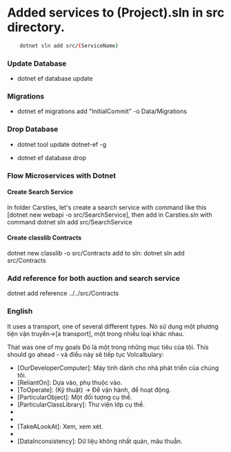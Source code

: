 # Added services to (Project).sln in src directory.

```bash
    dotnet sln add src/(ServiceName)
```

### Update Database

-   dotnet ef database update

### Migrations

-   dotnet ef migrations add "InitialCommit" -o Data/Migrations

### Drop Database

-   dotnet tool update dotnet-ef -g

-   dotnet ef database drop

### Flow Microservices with Dotnet

#### Create Search Service

In folder Carsties, let's create a search service with command like this [dotnet new webapi -o src/SearchService], then add in Carsties.sln with command dotnet sln add src/SearchService

#### Create classlib Contracts

dotnet new classlib -o src/Contracts add to sln: dotnet sln add src/Contracts

### Add reference for both auction and search service

dotnet add reference ../../src/Contracts

### English

It uses a transport, one of several different types. Nó sử dụng một phương tiện vận truyển->[a transport], một trong nhiều loại khác nhau.

That was one of my goals Đó là một trong những mục tiêu của tôi. This should go ahead - và điều này sẽ tiếp tục Volcalbulary:

-   [OurDeveloperComputer]: Máy tính dành cho nhà phát triển của chúng tôi.
-   [ReliantOn]: Dựa vào, phụ thuộc vào.
-   [ToOperate]: (Kỹ thuật) -> Để vận hành, để hoạt động.
-   [ParticularObject]: Một đối tượng cụ thể.
-   [ParticularClassLibrary]: Thư viện lớp cụ thể.
-   [Conventionally]: .
-   [Namespace]: .
-   [TakeALookAt]: Xem, xem xét.
-   [TakeALook]: Nhìn.
-   [DataInconsistency]: Dữ liệu không nhất quán, mâu thuẫn.
